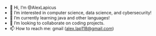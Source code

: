 - 👋 Hi, I’m @AlexLapicus
- 👀 I’m interested in computer science, data science, and cybersecurity!
- 🌱 I’m currently learning java and other languages!
- 💞️ I’m looking to collaborate on coding projects.
- 📫 How to reach me: gmail (alex.lap118@gmail.com)

<!---
AlexLapicus/AlexLapicus is a ✨ special ✨ repository because its `README.md` (this file) appears on your GitHub profile.
You can click the Preview link to take a look at your changes.
--->
